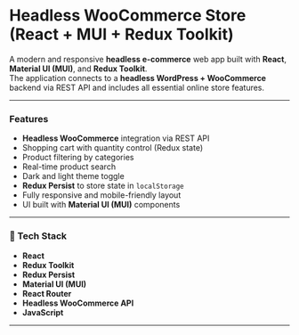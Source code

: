 # Headless WooCommerce Store (React + MUI + Redux Toolkit)

A modern and responsive **headless e-commerce** web app built with **React**, **Material UI (MUI)**, and **Redux Toolkit**.  
The application connects to a **headless WordPress + WooCommerce** backend via REST API and includes all essential online store features.

---

### Features

- **Headless WooCommerce** integration via REST API
- Shopping cart with quantity control (Redux state)
- Product filtering by categories
- Real-time product search
- Dark and light theme toggle
- **Redux Persist** to store state in `localStorage`
- Fully responsive and mobile-friendly layout
- UI built with **Material UI (MUI)** components

---

### 🧩 Tech Stack

- **React**
- **Redux Toolkit**
- **Redux Persist**
- **Material UI (MUI)**
- **React Router**
- **Headless WooCommerce API**
- **JavaScript**

---
